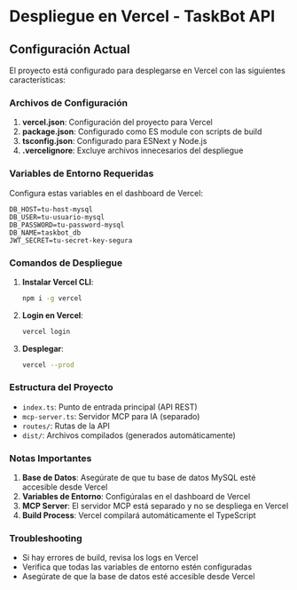 # Despliegue en Vercel - TaskBot API

## Configuración Actual

El proyecto está configurado para desplegarse en Vercel con las siguientes características:

### Archivos de Configuración

1. **vercel.json**: Configuración del proyecto para Vercel
2. **package.json**: Configurado como ES module con scripts de build
3. **tsconfig.json**: Configurado para ESNext y Node.js
4. **.vercelignore**: Excluye archivos innecesarios del despliegue

### Variables de Entorno Requeridas

Configura estas variables en el dashboard de Vercel:

```
DB_HOST=tu-host-mysql
DB_USER=tu-usuario-mysql
DB_PASSWORD=tu-password-mysql
DB_NAME=taskbot_db
JWT_SECRET=tu-secret-key-segura
```

### Comandos de Despliegue

1. **Instalar Vercel CLI**:
   ```bash
   npm i -g vercel
   ```

2. **Login en Vercel**:
   ```bash
   vercel login
   ```

3. **Desplegar**:
   ```bash
   vercel --prod
   ```

### Estructura del Proyecto

- `index.ts`: Punto de entrada principal (API REST)
- `mcp-server.ts`: Servidor MCP para IA (separado)
- `routes/`: Rutas de la API
- `dist/`: Archivos compilados (generados automáticamente)

### Notas Importantes

1. **Base de Datos**: Asegúrate de que tu base de datos MySQL esté accesible desde Vercel
2. **Variables de Entorno**: Configúralas en el dashboard de Vercel
3. **MCP Server**: El servidor MCP está separado y no se despliega en Vercel
4. **Build Process**: Vercel compilará automáticamente el TypeScript

### Troubleshooting

- Si hay errores de build, revisa los logs en Vercel
- Verifica que todas las variables de entorno estén configuradas
- Asegúrate de que la base de datos esté accesible desde Vercel 
